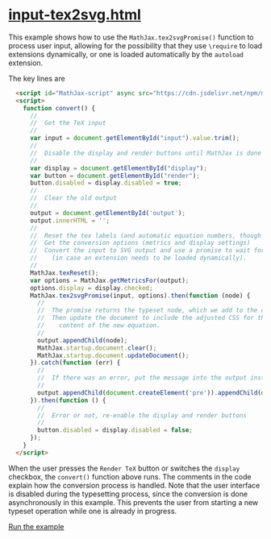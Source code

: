 # [input-tex2svg.html](https://mathjax.github.io/MathJax-demos-web/input-tex2svg.html)

This example shows how to use the `MathJax.tex2svgPromise()` function to process user input, allowing for the possibility that they use `\require` to load extensions dynamically, or one is loaded automatically by the `autoload` extension.

The key lines are

``` html
  <script id="MathJax-script" async src="https://cdn.jsdelivr.net/npm/mathjax@3/es5/tex-svg.js"></script>
  <script>
    function convert() {
      //
      //  Get the TeX input
      //
      var input = document.getElementById("input").value.trim();
      //
      //  Disable the display and render buttons until MathJax is done
      //
      var display = document.getElementById("display");
      var button = document.getElementById("render");
      button.disabled = display.disabled = true;
      //
      //  Clear the old output
      //
      output = document.getElementById('output');
      output.innerHTML = '';
      //
      //  Reset the tex labels (and automatic equation numbers, though there aren't any here).
      //  Get the conversion options (metrics and display settings)
      //  Convert the input to SVG output and use a promise to wait for it to be ready
      //    (in case an extension needs to be loaded dynamically).
      //
      MathJax.texReset();
      var options = MathJax.getMetricsFor(output);
      options.display = display.checked;
      MathJax.tex2svgPromise(input, options).then(function (node) {
        //
        //  The promise returns the typeset node, which we add to the output
        //  Then update the document to include the adjusted CSS for the
        //    content of the new equation.
        //
        output.appendChild(node);
        MathJax.startup.document.clear();
        MathJax.startup.document.updateDocument();
      }).catch(function (err) {
        //
        //  If there was an error, put the message into the output instead
        //
        output.appendChild(document.createElement('pre')).appendChild(document.createTextNode(err.message));
      }).then(function () {
        //
        //  Error or not, re-enable the display and render buttons
        //
        button.disabled = display.disabled = false;
      });
    }
  </script>
```

When the user presses the `Render TeX` button or switches the `display` checkbox, the `convert()` function above runs.  The comments in the code explain how the conversion process is handled.  Note that the user interface is disabled during the typesetting process, since the conversion is done asynchronously in this example.  This prevents the user from starting a new typeset operation while one is already in progress.

[Run the example](https://mathjax.github.io/MathJax-demos-web/input-tex2svg.html)
